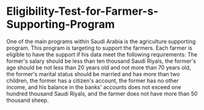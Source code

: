 # Eligibility-Test-for-Farmer-s-Supporting-Program
One of the main programs within Saudi Arabia is the agriculture supporting program. This program is targeting to support the farmers. Each farmer is eligible to have the support if his data meet the following requirements: The former's salary should be less than ten thousand Saudi Riyals, the former's age should be not less than 20 years old and not more than 70 years old, the former's marital status should be married and has more than two children, the former has a citizen's account, the former has no other income, and his balance in the banks' accounts does not exceed one hundred thousand Saudi Riyals, and the farmer does not have more than 50 thousand sheep.
